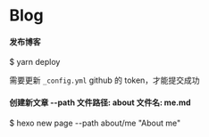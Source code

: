 # Blog

#### 发布博客
$ yarn deploy

需要更新 `_config.yml` github 的 token，才能提交成功


#### 创建新文章 --path 文件路径: about 文件名: me.md

$ hexo new page --path about/me "About me"
